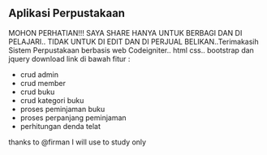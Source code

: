 ## Aplikasi Perpustakaan

MOHON PERHATIAN!!! SAYA SHARE HANYA UNTUK BERBAGI DAN DI PELAJARI.. TIDAK UNTUK DI EDIT DAN DI PERJUAL BELIKAN..Terimakasih
Sistem Perpustakaan berbasis web 
Codeigniter.. html css.. bootstrap dan jquery
download link di bawah
fitur : 
- crud admin
- crud member
- crud buku 
- crud kategori buku 
- proses peminjaman buku
- proses perpanjang peminjaman
- perhitungan denda telat

thanks to @firman I will use to study only

